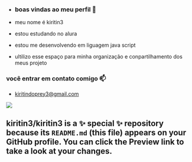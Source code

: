 
- ### boas vindas ao meu perfil 🤠 

- meu nome é kiritin3 
- estou estudando no alura 
- estou me desenvolvendo em liguagem java script
- ultilizo esse espaço para minha organização e conpartilhamento dos meus projeto

### você entrar em contato comigo 📫 

- kiritindoprey3@gmail.com



![](https://media.tenor.com/9PTrqLFf9u4AAAAM/gojo-cat.gif)




kiritin3/kiritin3 is a ✨ special ✨ repository because its `README.md` (this file) appears on your GitHub profile.
You can click the Preview link to take a look at your changes.
---
